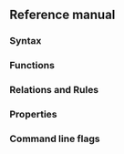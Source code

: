 

 Reference manual
------------------

### Syntax


### Functions


### Relations and Rules


### Properties


### Command line flags
